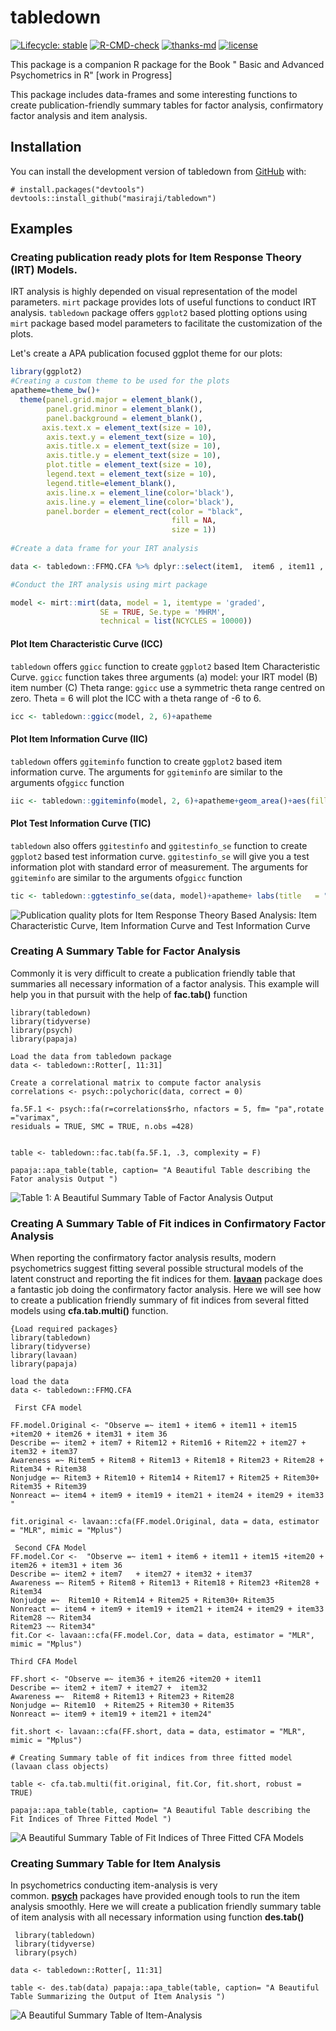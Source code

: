 # tabledown

<!-- badges: start -->

[![Lifecycle: stable](https://img.shields.io/badge/lifecycle-stable-brightgreen.svg)](https://lifecycle.r-lib.org/articles/stages.html#stable) [![R-CMD-check](https://github.com/masiraji/tabledown/workflows/R-CMD-check/badge.svg)](https://github.com/masiraji/tabledown/actions) [![thanks-md](https://img.shields.io/badge/THANKS-md-ff69b4.svg)](THANKS.md) [![license](https://img.shields.io/badge/license-MIT%20+%20file%20LICENSE-lightgrey.svg)](https://choosealicense.com/)

<!-- badges: end -->

This package is a companion R package for the Book " Basic and Advanced Psychometrics in R" [work in Progress]

This package includes data-frames and some interesting functions to create publication-friendly summary tables for factor analysis, confirmatory factor analysis and item analysis.

## Installation

You can install the development version of tabledown from [GitHub](https://github.com/) with:

``` {.r}
# install.packages("devtools")
devtools::install_github("masiraji/tabledown")
```

## Examples

### Creating publication ready plots for Item Response Theory (IRT) Models.
IRT analysis is highly depended on visual representation of the model parameters. `mirt` package provides lots of useful functions to conduct IRT analysis. `tabledown` package offers `ggplot2` based plotting options using `mirt` package based model parameters to facilitate the customization of the plots. 

Let's create a APA publication focused ggplot theme for our plots:

```r
library(ggplot2)
#Creating a custom theme to be used for the plots
apatheme=theme_bw()+
  theme(panel.grid.major = element_blank(),
        panel.grid.minor = element_blank(),
        panel.background = element_blank(),
       axis.text.x = element_text(size = 10),
        axis.text.y = element_text(size = 10),
        axis.title.x = element_text(size = 10),
        axis.title.y = element_text(size = 10),
        plot.title = element_text(size = 10),
        legend.text = element_text(size = 10),
        legend.title=element_blank(),
        axis.line.x = element_line(color='black'),
        axis.line.y = element_line(color='black'),
        panel.border = element_rect(color = "black",
                                    fill = NA,
                                    size = 1))
                                    
#Create a data frame for your IRT analysis

data <- tabledown::FFMQ.CFA %>% dplyr::select(item1,  item6 , item11 , item15 , item20 ,      item26 , item31 , item36)

#Conduct the IRT analysis using mirt package

model <- mirt::mirt(data, model = 1, itemtype = 'graded', 
                    SE = TRUE, Se.type = 'MHRM',
                    technical = list(NCYCLES = 10000))

```
#### Plot Item Characteristic Curve (ICC)
`tabledown` offers `ggicc` function to create `ggplot2` based Item Characteristic Curve. `ggicc` function takes three arguments (a) model: your IRT model (B) item number (C) Theta range: `ggicc` use a symmetric theta range centred on zero. Theta = 6 will plot the ICC with a theta range of -6 to 6. 

```r
icc <- tabledown::ggicc(model, 2, 6)+apatheme
```
#### Plot Item Information Curve (IIC)

`tabledown` offers `ggiteminfo` function to create `ggplot2` based item information curve. The arguments for `ggiteminfo` are similar to the arguments of`ggicc` function 

```r
iic <- tabledown::ggiteminfo(model, 2, 6)+apatheme+geom_area()+aes(fill =  "#E64B3599")+theme(legend.position = "none")
```

#### Plot Test Information Curve (TIC)

`tabledown` also offers `ggitestinfo` and `ggitestinfo_se` function to create `ggplot2` based test information curve. `ggitestinfo_se` will give you a test information plot with standard error of measurement.  The arguments for `ggiteminfo` are similar to the arguments of`ggicc` function 

```r
tic <- tabledown::ggtestinfo_se(data, model)+apatheme+ labs(title   = "Test Information Curve")+geom_area(fill =  "blue", alpha=.5)
```

![](man/figures/irt.plots.png "Publication quality plots for Item Response Theory Based Analysis: Item Characteristic Curve, Item Information Curve and Test Information Curve")

### Creating A Summary Table for Factor Analysis

Commonly it is very difficult to create a publication friendly table that summaries all necessary information of a factor analysis. This example will help you in that pursuit with the help of **fac.tab()** function

    library(tabledown)
    library(tidyverse)
    library(psych)
    library(papaja)

    Load the data from tabledown package
    data <- tabledown::Rotter[, 11:31]

    Create a correlational matrix to compute factor analysis
    correlations <- psych::polychoric(data, correct = 0)

    fa.5F.1 <- psych::fa(r=correlations$rho, nfactors = 5, fm= "pa",rotate ="varimax",
    residuals = TRUE, SMC = TRUE, n.obs =428)


    table <- tabledown::fac.tab(fa.5F.1, .3, complexity = F)

    papaja::apa_table(table, caption= "A Beautiful Table describing the Fator analysis Output ")

![](man/figures/fac.tab.jpg "Table 1: A Beautiful Summary Table of Factor Analysis Output")

### Creating A Summary Table of Fit indices in Confirmatory Factor Analysis

When reporting the confirmatory factor analysis results, modern psychometrics suggest fitting several possible structural models of the latent construct and reporting the fit indices for them. [**lavaan**](https://github.com/yrosseel/lavaan) package does a fantastic job doing the confirmatory factor analysis. Here we will see how to create a publication friendly summary of fit indices from several fitted models using **cfa.tab.multi()** function.

    {Load required packages}
    library(tabledown)
    library(tidyverse)
    library(lavaan)
    library(papaja)

    load the data
    data <- tabledown::FFMQ.CFA

     First CFA model

    FF.model.Original <- "Observe =~ item1 + item6 + item11 + item15 +item20 + item26 + item31 + item 36
    Describe =~ item2 + item7 + Ritem12 + Ritem16 + Ritem22 + item27 +
    item32 + item37
    Awareness =~ Ritem5 + Ritem8 + Ritem13 + Ritem18 + Ritem23 + Ritem28 + Ritem34 + Ritem38
    Nonjudge =~ Ritem3 + Ritem10 + Ritem14 + Ritem17 + Ritem25 + Ritem30+ Ritem35 + Ritem39
    Nonreact =~ item4 + item9 + item19 + item21 + item24 + item29 + item33 "

    fit.original <- lavaan::cfa(FF.model.Original, data = data, estimator = "MLR", mimic = "Mplus")

     Second CFA Model
    FF.model.Cor <-  "Observe =~ item1 + item6 + item11 + item15 +item20 + item26 + item31 + item 36
    Describe =~ item2 + item7   + item27 + item32 + item37
    Awareness =~ Ritem5 + Ritem8 + Ritem13 + Ritem18 + Ritem23 +Ritem28 + Ritem34
    Nonjudge =~  Ritem10 + Ritem14 + Ritem25 + Ritem30+ Ritem35
    Nonreact =~ item4 + item9 + item19 + item21 + item24 + item29 + item33
    Ritem28 ~~ Ritem34
    Ritem23 ~~ Ritem34"
    fit.Cor <- lavaan::cfa(FF.model.Cor, data = data, estimator = "MLR", mimic = "Mplus")

    Third CFA Model

    FF.short <- "Observe =~ item36 + item26 +item20 + item11
    Describe =~ item2 + item7 + item27 +  item32
    Awareness =~  Ritem8 + Ritem13 + Ritem23 + Ritem28
    Nonjudge =~ Ritem10  + Ritem25 + Ritem30 + Ritem35
    Nonreact =~ item9 + item19 + item21 + item24"

    fit.short <- lavaan::cfa(FF.short, data = data, estimator = "MLR", mimic = "Mplus")

    # Creating Summary table of fit indices from three fitted model (lavaan class objects)

    table <- cfa.tab.multi(fit.original, fit.Cor, fit.short, robust = TRUE)

    papaja::apa_table(table, caption= "A Beautiful Table describing the Fit Indices of Three Fitted Model ")

![A Beautiful Summary Table of Fit Indices of Three Fitted CFA Models](man/figures/cfa.tab.jpg)

### Creating Summary Table for Item Analysis

In psychometrics conducting item-analysis is very common. [**psych**](https://cran.r-project.org/web/packages/psych/index.html) packages have provided enough tools to run the item analysis smoothly. Here we will create a publication friendly summary table of item analysis with all necessary information using function **des.tab()**

     library(tabledown) 
     library(tidyverse) 
     library(psych)

    data <- tabledown::Rotter[, 11:31] 

    table <- des.tab(data) papaja::apa_table(table, caption= "A Beautiful Table Summarizing the Output of Item Analysis ")

![A Beautiful Summary Table of Item-Analysis](man/figures/item.analysis.jpg)
